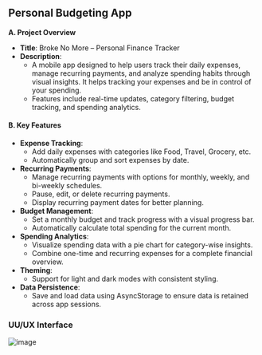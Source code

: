 ## Personal Budgeting App
**A. Project Overview**
- **Title**: Broke No More – Personal Finance Tracker
- **Description**: 
  - A mobile app designed to help users track their daily expenses, manage recurring payments, and analyze spending habits through visual insights. It helps tracking your expenses and be in control of your spending.
  - Features include real-time updates, category filtering, budget tracking, and spending analytics.

#### **B. Key Features**
- **Expense Tracking**:
  - Add daily expenses with categories like Food, Travel, Grocery, etc.
  - Automatically group and sort expenses by date.
- **Recurring Payments**:
  - Manage recurring payments with options for monthly, weekly, and bi-weekly schedules.
  - Pause, edit, or delete recurring payments.
  - Display recurring payment dates for better planning.
- **Budget Management**:
  - Set a monthly budget and track progress with a visual progress bar.
  - Automatically calculate total spending for the current month.
- **Spending Analytics**:
  - Visualize spending data with a pie chart for category-wise insights.
  - Combine one-time and recurring expenses for a complete financial overview.
- **Theming**:
  - Support for light and dark modes with consistent styling.
- **Data Persistence**:
  - Save and load data using AsyncStorage to ensure data is retained across app sessions.

### UU/UX Interface
![image](https://github.com/user-attachments/assets/0f936fa6-354b-4154-9ee4-e1c386e317c6)

